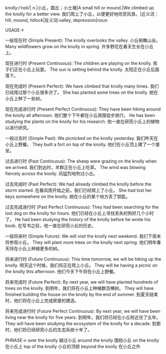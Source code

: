 knolly:/ˈnɒli/| n.|小丘，圆丘；小土墩|A small hill or mound.|We climbed up the knolly for a better view. 我们爬上了小丘，以便更好地欣赏风景。|近义词：hill, mound, hillock|反义词:valley, depression|noun

USAGE->

一般现在时 (Simple Present):
The knolly overlooks the valley.  小丘俯瞰山谷。
Many wildflowers grow on the knolly in spring. 许多野花在春天生长在小丘上。

现在进行时 (Present Continuous):
The children are playing on the knolly. 孩子们正在小丘上玩耍。
The sun is setting behind the knolly. 太阳正在小丘后面落下。

现在完成时 (Present Perfect):
We have climbed that knolly many times. 我们已经爬过那个小丘很多次了。
She has planted some trees on the knolly. 她在小丘上种了一些树。

现在完成进行时 (Present Perfect Continuous):
They have been hiking around the knolly all afternoon. 他们整个下午都在小丘周围徒步旅行。
He has been studying the plants on the knolly for his research. 他一直在研究小丘上的植物以进行研究。

一般过去时 (Simple Past):
We picnicked on the knolly yesterday. 我们昨天在小丘上野餐。
They built a fort on top of the knolly. 他们在小丘顶上建了一个堡垒。

过去进行时 (Past Continuous):
The sheep were grazing on the knolly when we arrived. 我们到达时，羊群正在小丘上吃草。
The wind was blowing fiercely across the knolly. 风猛烈地吹过小丘。

过去完成时 (Past Perfect):
We had already climbed the knolly before the storm started. 在暴风雨开始之前，我们已经爬上了小丘。
She had lost her keys somewhere on the knolly. 她在小丘的某个地方丢了钥匙。

过去完成进行时 (Past Perfect Continuous):
They had been searching for the lost dog on the knolly for hours. 他们已经在小丘上寻找丢失的狗好几个小时了。
He had been studying the history of the knolly before he wrote his book. 在写书之前，他一直在研究小丘的历史。

一般将来时 (Simple Future):
We will visit the knolly next weekend. 我们下周末将参观小丘。
They will plant more trees on the knolly next spring. 他们明年春天将在小丘上种植更多的树。

将来进行时 (Future Continuous):
This time tomorrow, we will be hiking up the knolly. 明天这个时候，我们将正在爬上小丘。
They will be having a picnic on the knolly this afternoon. 他们今天下午将在小丘上野餐。

将来完成时 (Future Perfect):
By next year, we will have planted hundreds of trees on the knolly. 到明年，我们将在小丘上种植数百棵树。
They will have finished building the house on the knolly by the end of summer. 到夏天结束时，他们将在小丘上完成房屋的建造。

将来完成进行时 (Future Perfect Continuous):
By next year, we will have been living near the knolly for five years. 到明年，我们将已经在小丘附近住了五年。
They will have been studying the ecosystem of the knolly for a decade. 到那时，他们将已经研究小丘的生态系统十年了。


PHRASE->
over the knolly  越过小丘
around the knolly  围绕小丘
on the knolly  在小丘上
top of the knolly 小丘的顶部
beyond the knolly  在小丘之外



